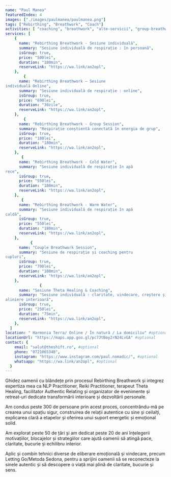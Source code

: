 ```yaml
---
name: "Paul Manea"
featuredIndex: 4
images: ["./images/paulmanea/paulmanea.png"]
tags: ["Rebirthing", "Breathwork", "Coach"]
activities: [ "coaching", "breathwork", "alte-servicii", "group-breathwork", ]
services: [
    {
      name: "Rebirthing Breathwork - Sesiune individuală",
      summary: "Sesiune individuală de respirație : în persoană",
      isGroup: true,
      price: "500lei",
      duration: "180min",
      reserveLink: "https://wa.link/an2opl",
    },
        {
      name: "Rebirthing Breathwork – Sesiune
individuală Online",
      summary: "Sesiune individuală de respirație : online",
      isGroup: true,
      price: "690lei",
      duration: "30zile",
      reserveLink: "https://wa.link/an2opl",
    },
        {
      name: "Rebirthing Breathwork - Group Session",
      summary: "Respirație conștientă conectată în energia de grup",
      isGroup: true,
      price: "180lei",
      duration: "180min",
      reserveLink: "https://wa.link/an2opl",
    },
       {
      name: "Rebirthing Breathwork - Cold Water",
      summary: "Sesiune individuală de respirație în apă
rece",
      isGroup: true,
      price: "550lei",
      duration: "180min",
      reserveLink: "https://wa.link/an2opl",
    },
       {
      name: "Rebirthing Breathwork - Warm Water",
      summary: "Sesiune individuală de respirație în apă
caldă",
      isGroup: true,
      price: "550lei",
      duration: "180min",
      reserveLink: "https://wa.link/an2opl",
    },
           {
      name: "Couple Breathwork Session",
      summary: "Sesiune de respirație și coaching pentru
cupluri",
      isGroup: true,
      price: "700lei",
      duration: "180min",
      reserveLink: "https://wa.link/an2opl",
    },
               {
      name: "Sesiune Theta Healing & Coaching",
      summary: "Sesiune individuală : claritate, vindecare, creștere și
aliniere interioară",
      isGroup: true,
      price: "250lei",
      duration: "75min",
      reserveLink: "https://wa.link/an2opl",
    },
  ]
location: " Harmonia Terra/ Online / În natură / La domiciliu" #optional
locationUrl: "https://maps.app.goo.gl/pc7JtBoy2rN24LvGA" #optional
contact: {
    email: "salut@theshift.ro", #optional
    phone: "0721065348",
    instagram: "https://www.instagram.com/paul.nomadic/", #optional
    whatsapp: "https://wa.link/an2opl", #optional
  }
---
```


Ghidez oamenii cu blândețe prin procesul Rebirthing Breathwork și integrez expertiza mea ca NLP Practitioner, Reiki Practitioner, terapeut Theta Healing, facilitator Authentic Relating și organizator de evenimente și retreat-uri dedicate transformării interioare și dezvoltării personale.

Am condus peste 300 de persoane prin acest proces, concentrându-mă pe crearea unui spațiu sigur, construirea de relații autentice cu sine și ceilalți, explicarea clară a etapelor și oferirea unui suport energetic și emoțional solid.

Am explorat peste 50 de țări și am dedicat peste 20 de ani înțelegerii motivațiilor, blocajelor și strategiilor care ajută oamenii să atingă pace, claritate, bucurie și echilibru interior.

Aplic și combin tehnici diverse de eliberare emoțională și vindecare, precum Letting Go/Metoda Sedona, pentru a sprijini oamenii să se reconecteze la sinele autentic și să descopere o viață mai plină de claritate, bucurie și sens.
